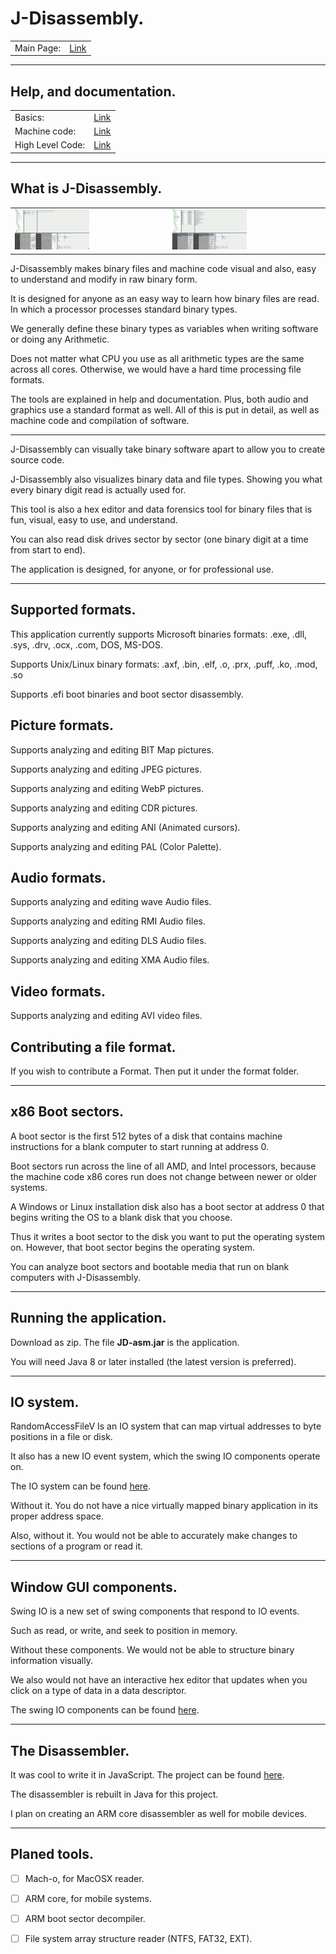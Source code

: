 J-Disassembly.
=============================

<table>
  <tr><td>Main Page:</td><td><a href="https://recoskie.github.io/J-Disassembly/index.html">Link</a></td></tr>
</table>

------------------------------------------------------------

## Help, and documentation.

<table>
  <tr><td>Basics:</td><td><a href="https://recoskie.github.io/J-Disassembly/docs/Basics.html">Link</a></td></tr>
  <tr><td>Machine code:</td><td><a href="https://recoskie.github.io/J-Disassembly/docs/Machine.html">Link</a></td></tr>
  <tr><td>High Level Code:</td><td><a href="https://recoskie.github.io/J-Disassembly/docs/Code.html">Link</a></td></tr>
</table>

------------------------------------------------------------

## What is J-Disassembly.

<table>
  <tr>
    <td>
      <a href="/docs/Figs/pre1.gif" target="_blank"><img src="/docs/Figs/pre1.gif" style="width:50%;"></a>
    </td>
    <td>
      <a href="/docs/Figs/pre2.gif" target="_blank"><img src="/docs/Figs/pre2.gif" style="width:50%;"></a>
    </td>
  </tr>
</table>

J-Disassembly makes binary files and machine code visual and also, easy to understand and modify in raw binary form.

It is designed for anyone as an easy way to learn how binary files are read. In which a processor processes standard binary types.

We generally define these binary types as variables when writing software or doing any Arithmetic.

Does not matter what CPU you use as all arithmetic types are the same across all cores. Otherwise, we would have a hard time processing file formats.

The tools are explained in help and documentation. Plus, both audio and graphics use a standard format as well. All of this is put in detail, as well as machine code and compilation of software. 

------------------------------------------------------------

J-Disassembly can visually take binary software apart to allow you to create source code.

J-Disassembly also visualizes binary data and file types. Showing you what every binary digit read is actually used for.

This tool is also a hex editor and data forensics tool for binary files that is fun, visual, easy to use, and understand.

You can also read disk drives sector by sector (one binary digit at a time from start to end).

The application is designed, for anyone, or for professional use.

------------------------------------------------------------
Supported formats.
------------------------------------------------------------

This application currently supports Microsoft binaries formats: .exe, .dll, .sys, .drv, .ocx, .com, DOS, MS-DOS.

Supports Unix/Linux binary formats: .axf, .bin, .elf, .o, .prx, .puff, .ko, .mod, .so

Supports .efi boot binaries and boot sector disassembly.

## Picture formats.

Supports analyzing and editing BIT Map pictures.

Supports analyzing and editing JPEG pictures.

Supports analyzing and editing WebP pictures.

Supports analyzing and editing CDR pictures.

Supports analyzing and editing ANI (Animated cursors).

Supports analyzing and editing PAL (Color Palette).

## Audio formats.

Supports analyzing and editing wave Audio files.

Supports analyzing and editing RMI Audio files.

Supports analyzing and editing DLS Audio files.

Supports analyzing and editing XMA Audio files.

## Video formats.

Supports analyzing and editing AVI video files.

## Contributing a file format.

If you wish to contribute a Format. Then put it under the format folder.

------------------------------------------------------------
x86 Boot sectors.
------------------------------------------------------------

A boot sector is the first 512 bytes of a disk that contains machine instructions for a blank computer to start running at address 0.

Boot sectors run across the line of all AMD, and Intel processors, because the machine code x86 cores run does not change between newer or older systems.

A Windows or Linux installation disk also has a boot sector at address 0 that begins writing the OS to a blank disk that you choose.

Thus it writes a boot sector to the disk you want to put the operating system on. However, that boot sector begins the operating system.

You can analyze boot sectors and bootable media that run on blank computers with J-Disassembly.

------------------------------------------------------------
Running the application.
------------------------------------------------------------

Download as zip. The file <strong>JD-asm.jar</strong> is the application.

You will need Java 8 or later installed (the latest version is preferred).

------------------------------------------------------------
IO system.
------------------------------------------------------------

RandomAccessFileV Is an IO system that can map virtual addresses to byte positions in a file or disk.

It also has a new IO event system, which the swing IO components operate on.

The IO system can be found <a href="https://github.com/Recoskie/RandomAccessFileV">here</a>.

Without it. You do not have a nice virtually mapped binary application in its proper address space.

Also, without it. You would not be able to accurately make changes to sections of a program or read it.

------------------------------------------------------------
Window GUI components.
------------------------------------------------------------

Swing IO is a new set of swing components that respond to IO events.

Such as read, or write, and seek to position in memory.

Without these components. We would not be able to structure binary information visually.

We also would not have an interactive hex editor that updates when you click on a type of data in a data descriptor.

The swing IO components can be found <a href="https://github.com/Recoskie/swingIO">here</a>.

------------------------------------------------------------
The Disassembler.
------------------------------------------------------------

It was cool to write it in JavaScript. The project can be found <a href="https://github.com/Recoskie/X86-64-CPU-Binary-Code-Disassembler-JS">here</a>.

The disassembler is rebuilt in Java for this project.

I plan on creating an ARM core disassembler as well for mobile devices.

------------------------------------------------------------
Planed tools.
------------------------------------------------------------

- [ ] Mach-o, for MacOSX reader.

- [ ] ARM core, for mobile systems.

- [ ] ARM boot sector decompiler.

- [ ] File system array structure reader (NTFS, FAT32, EXT).
